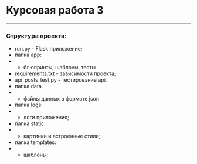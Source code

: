 # Курсовая работа 3
***
### Cтруктура проекта:
* run.py - Flask приложение;
* папка app:
* * блюпринты, шаблоны, тесты
* requirements.txt - зависимости проекта;
* api_posts_test.py - тестирование api.
* папка data 
* * файлы данных в формате json
* папка logs: 
* * логи приложения;
* папка static: 
* * картинки и встроенные стили;
* папка templates: 
* * шаблоны;


